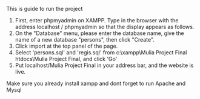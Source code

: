 This is guide to run the project
1. First, enter phpmyadmin on XAMPP. Type in the browser with the address localhost / phpmyadmin so that the display appears as follows.
2. On the "Database" menu, please enter the database name, give the name of a new database "persons", then click "Create".
3. Click import at the top panel of the page.
4. Select 'persons.sql' and 'regis.sql' from c:\xampp\Mulia Project Final htdocs\Mulia Project Final, and click 'Go'
5. Put localhost/Mulia Project Final in your address bar, and the website is live.

Make sure you already install xampp and dont forget to run Apache and Mysql
